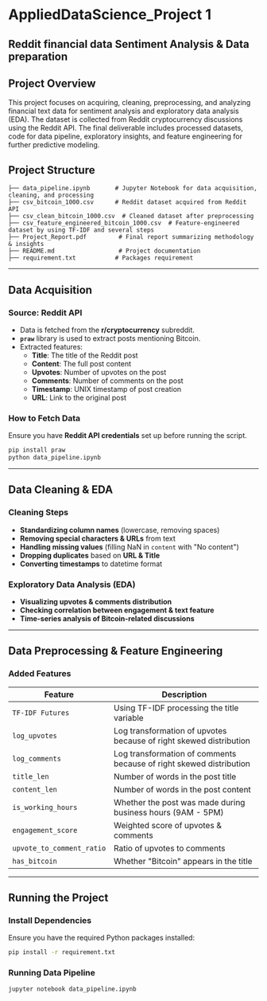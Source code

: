 # **AppliedDataScience_Project 1**
## **Reddit financial data Sentiment Analysis & Data preparation**

## **Project Overview**
This project focuses on acquiring, cleaning, preprocessing, and analyzing financial text data for sentiment analysis and exploratory data analysis (EDA). The dataset is collected from Reddit cryptocurrency discussions using the Reddit API. The final deliverable includes processed datasets, code for data pipeline, exploratory insights, and feature engineering for further predictive modeling.

## **Project Structure**
```
├── data_pipeline.ipynb       # Jupyter Notebook for data acquisition, cleaning, and processing
├── csv_bitcoin_1000.csv      # Reddit dataset acquired from Reddit API
├── csv_clean_bitcoin_1000.csv  # Cleaned dataset after preprocessing
├── csv_feature_engineered_bitcoin_1000.csv  # Feature-engineered dataset by using TF-IDF and several steps
├── Project_Report.pdf         # Final report summarizing methodology & insights
├── README.md                  # Project documentation
├── requirement.txt           # Packages requirement
```

---

## **Data Acquisition**
### **Source: Reddit API**
- Data is fetched from the **r/cryptocurrency** subreddit.
- **`praw`** library is used to extract posts mentioning Bitcoin.
- Extracted features:
  - **Title**: The title of the Reddit post
  - **Content**: The full post content
  - **Upvotes**: Number of upvotes on the post
  - **Comments**: Number of comments on the post
  - **Timestamp**: UNIX timestamp of post creation
  - **URL**: Link to the original post

### **How to Fetch Data**
Ensure you have **Reddit API credentials** set up before running the script.
```bash
pip install praw
python data_pipeline.ipynb
```

---

## **Data Cleaning & EDA**
### **Cleaning Steps**
- **Standardizing column names** (lowercase, removing spaces)
- **Removing special characters & URLs** from text
- **Handling missing values** (filling NaN in `content` with "No content")
- **Dropping duplicates** based on **URL & Title**
- **Converting timestamps** to datetime format

### **Exploratory Data Analysis (EDA)**
- **Visualizing upvotes & comments distribution**
- **Checking correlation between engagement & text feature**
- **Time-series analysis of Bitcoin-related discussions**

---

## **Data Preprocessing & Feature Engineering**
### **Added Features**
| Feature | Description |
|---------|-------------|
| `TF-IDF Futures` | Using TF-IDF processing the title variable |
| `log_upvotes` | Log transformation of upvotes because of right skewed distribution |
| `log_comments` | Log transformation of comments because of right skewed distribution |
| `title_len` | Number of words in the post title |
| `content_len` | Number of words in the post content |
| `is_working_hours` | Whether the post was made during business hours (9AM - 5PM) |
| `engagement_score` | Weighted score of upvotes & comments |
| `upvote_to_comment_ratio` | Ratio of upvotes to comments |
| `has_bitcoin` | Whether "Bitcoin" appears in the title |

---

## **Running the Project**
### **Install Dependencies**
Ensure you have the required Python packages installed:
```bash
pip install -r requirement.txt
```

### **Running Data Pipeline**
```bash
jupyter notebook data_pipeline.ipynb
```

